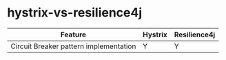# hystrix-vs-resilience4j


Feature | Hystrix | Resilience4j
------- | ------- | ------------
Circuit Breaker pattern implementation | Y | Y
